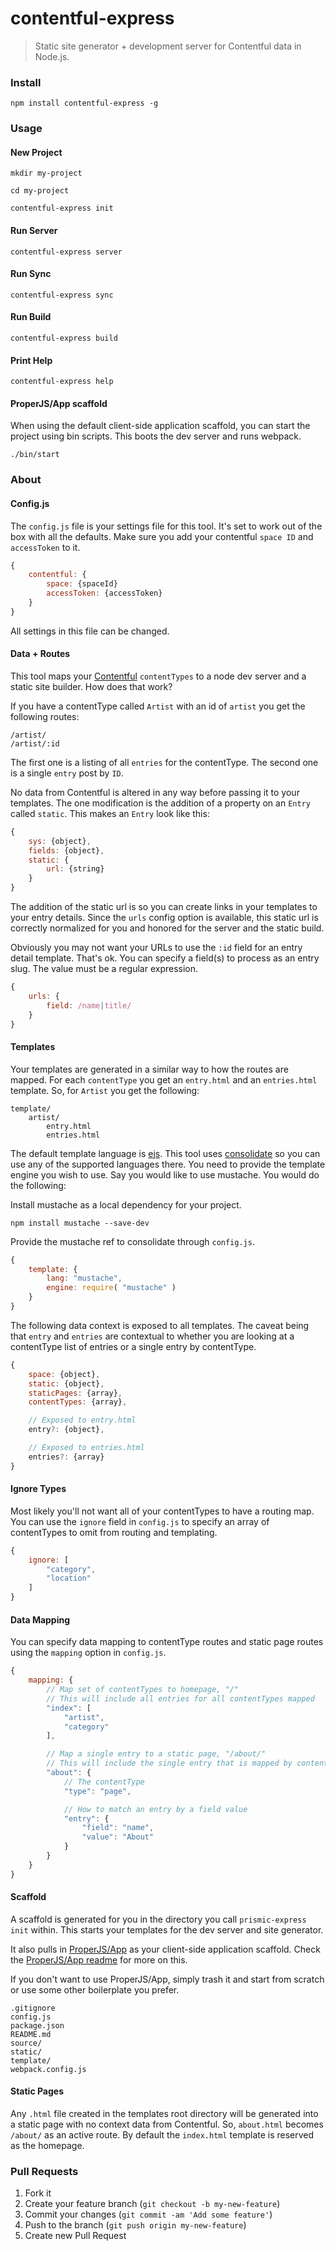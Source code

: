 contentful-express
==================

> Static site generator + development server for Contentful data in Node.js.



### Install
```shell
npm install contentful-express -g
```



### Usage

#### New Project
```shell
mkdir my-project

cd my-project

contentful-express init
```



#### Run Server
```shell
contentful-express server
```



#### Run Sync
```shell
contentful-express sync
```



#### Run Build
```shell
contentful-express build
```



#### Print Help
```shell
contentful-express help
```



#### ProperJS/App scaffold
When using the default client-side application scaffold, you can start the project using bin scripts. This boots the dev server and runs webpack.
```shell
./bin/start
```



### About



#### Config.js
The `config.js` file is your settings file for this tool. It's set to work out of the box with all the defaults. Make sure you add your contentful `space ID` and `accessToken` to it.

```javascript
{
    contentful: {
        space: {spaceId}
        accessToken: {accessToken}
    }
}
```

All settings in this file can be changed.



#### Data + Routes
This tool maps your [Contentful](https://www.contentful.com/) `contentTypes` to a node dev server and a static site builder. How does that work?

If you have a contentType called `Artist` with an id of `artist` you get the following routes:

```shell
/artist/
/artist/:id
```

The first one is a listing of all `entries` for the contentType. The second one is a single `entry` post by `ID`.

No data from Contentful is altered in any way before passing it to your templates. The one modification is the addition of a property on an `Entry` called `static`. This makes an `Entry` look like this:

```javascript
{
    sys: {object},
    fields: {object},
    static: {
        url: {string}
    }
}
```

The addition of the static url is so you can create links in your templates to your entry details. Since the `urls` config option is available, this static url is correctly normalized for you and honored for the server and the static build.

Obviously you may not want your URLs to use the `:id` field for an entry detail template. That's ok. You can specify a field(s) to process as an entry slug. The value must be a regular expression.

```javascript
{
    urls: {
        field: /name|title/
    }
}
```



#### Templates
Your templates are generated in a similar way to how the routes are mapped. For each `contentType` you get an `entry.html` and an `entries.html` template. So, for `Artist` you get the following:

```shell
template/
    artist/
        entry.html
        entries.html
```

The default template language is [ejs](https://github.com/tj/ejs). This tool uses [consolidate](https://www.npmjs.com/package/consolidate) so you can use any of the supported languages there. You need to provide the template engine you wish to use. Say you would like to use mustache. You would do the following:

Install mustache as a local dependency for your project.
```shell
npm install mustache --save-dev
```

Provide the mustache ref to consolidate through `config.js`.
```javascript
{
    template: {
        lang: "mustache",
        engine: require( "mustache" )
    }
}
```

The following data context is exposed to all templates. The caveat being that `entry` and `entries` are contextual to whether you are looking at a contentType list of entries or a single entry by contentType.

```javascript
{
    space: {object},
    static: {object},
    staticPages: {array},
    contentTypes: {array},

    // Exposed to entry.html
    entry?: {object},

    // Exposed to entries.html
    entries?: {array}
}
```



#### Ignore Types
Most likely you'll not want all of your contentTypes to have a routing map. You can use the `ignore` field in `config.js` to specify an array of contentTypes to omit from routing and templating.

```javascript
{
    ignore: [
        "category",
        "location"
    ]
}
```



#### Data Mapping
You can specify data mapping to contentType routes and static page routes using the `mapping` option in `config.js`.

```javascript
{
    mapping: {
        // Map set of contentTypes to homepage, "/"
        // This will include all entries for all contentTypes mapped
        "index": [
            "artist",
            "category"
        ],

        // Map a single entry to a static page, "/about/"
        // This will include the single entry that is mapped by contentType
        "about": {
            // The contentType
            "type": "page",

            // How to match an entry by a field value
            "entry": {
                "field": "name",
                "value": "About"
            }
        }
    }
}
```



#### Scaffold
A scaffold is generated for you in the directory you call `prismic-express init` within. This starts your templates for the dev server and site generator.

It also pulls in [ProperJS/App](https://github.com/ProperJS/App) as your client-side application scaffold. Check the [ProperJS/App readme](https://github.com/ProperJS/App) for more on this.

If you don't want to use ProperJS/App, simply trash it and start from scratch or use some other boilerplate you prefer.


```shell
.gitignore
config.js
package.json
README.md
source/
static/
template/
webpack.config.js
```



#### Static Pages
Any `.html` file created in the templates root directory will be generated into a static page with no context data from Contentful. So, `about.html` becomes `/about/` as an active route. By default the `index.html` template is reserved as the homepage.



### Pull Requests
1. Fork it
2. Create your feature branch (`git checkout -b my-new-feature`)
3. Commit your changes (`git commit -am 'Add some feature'`)
4. Push to the branch (`git push origin my-new-feature`)
5. Create new Pull Request
